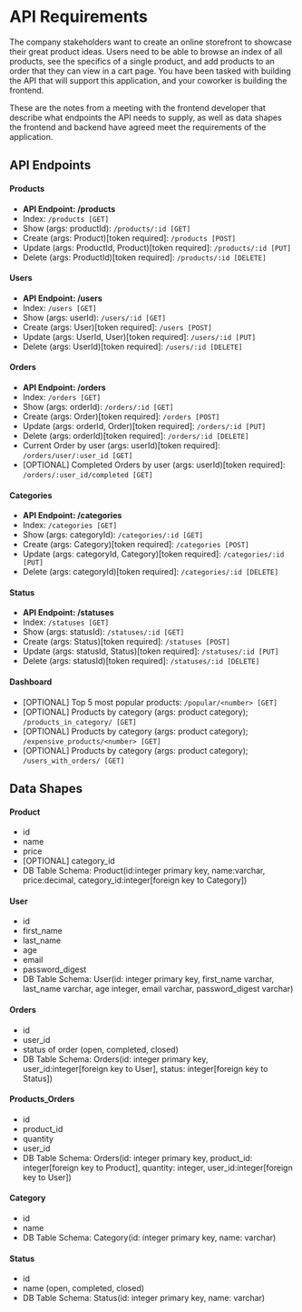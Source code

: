 # API Requirements

The company stakeholders want to create an online storefront to showcase their great product ideas. Users need to be able to browse an index of all products, see the specifics of a single product, and add products to an order that they can view in a cart page. You have been tasked with building the API that will support this application, and your coworker is building the frontend.

These are the notes from a meeting with the frontend developer that describe what endpoints the API needs to supply, as well as data shapes the frontend and backend have agreed meet the requirements of the application.

## API Endpoints

#### Products

-   **API Endpoint: /products**
-   Index: `/products [GET]`
-   Show (args: productId): `/products/:id [GET]`
-   Create (args: Product)[token required]: `/products [POST]`
-   Update (args: ProductId, Product)[token required]: `/products/:id [PUT]`
-   Delete (args: ProductId)[token required]: `/products/:id [DELETE]`

#### Users

-   **API Endpoint: /users**
-   Index: `/users [GET]`
-   Show (args: userId): `/users/:id [GET]`
-   Create (args: User)[token required]: `/users [POST]`
-   Update (args: UserId, User)[token required]: `/users/:id [PUT]`
-   Delete (args: UserId)[token required]: `/users/:id [DELETE]`

#### Orders

-   **API Endpoint: /orders**
-   Index: `/orders [GET]`
-   Show (args: orderId): `/orders/:id [GET]`
-   Create (args: Order)[token required]: `/orders [POST]`
-   Update (args: orderId, Order)[token required]: `/orders/:id [PUT]`
-   Delete (args: orderId)[token required]: `/orders/:id [DELETE]`
-   Current Order by user (args: userId)[token required]: `/orders/user/:user_id [GET]`
-   [OPTIONAL] Completed Orders by user (args: userId)[token required]: `/orders/:user_id/completed [GET]`

#### Categories

-   **API Endpoint: /categories**
-   Index: `/categories [GET]`
-   Show (args: categoryId): `/categories/:id [GET]`
-   Create (args: Category)[token required]: `/categories [POST]`
-   Update (args: categoryId, Category)[token required]: `/categories/:id [PUT]`
-   Delete (args: categoryId)[token required]: `/categories/:id [DELETE]`

#### Status

-   **API Endpoint: /statuses**
-   Index: `/statuses [GET]`
-   Show (args: statusId): `/statuses/:id [GET]`
-   Create (args: Status)[token required]: `/statuses [POST]`
-   Update (args: statusId, Status)[token required]: `/statuses/:id [PUT]`
-   Delete (args: statusId)[token required]: `/statuses/:id [DELETE]`

#### Dashboard

-   [OPTIONAL] Top 5 most popular products: `/popular/<number> [GET]`
-   [OPTIONAL] Products by category (args: product category); `/products_in_category/ [GET]`
-   [OPTIONAL] Products by category (args: product category); `/expensive_products/<number> [GET]`
-   [OPTIONAL] Products by category (args: product category); `/users_with_orders/ [GET]`



## Data Shapes

#### Product

-   id
-   name
-   price
-   [OPTIONAL] category_id
-   DB Table Schema: Product(id:integer primary key, name:varchar, price:decimal, category_id:integer[foreign key to Category])

#### User

-   id
-   first_name
-   last_name
-   age
-   email
-   password_digest
-   DB Table Schema: User(id: integer primary key, first_name varchar, last_name varchar, age integer, email varchar, password_digest varchar)

#### Orders

-   id
-   user_id
-   status of order (open, completed, closed)
-   DB Table Schema: Orders(id: integer primary key, user_id:integer[foreign key to User], status: integer[foreign key to Status])

#### Products_Orders

-   id
-   product_id
-   quantity
-   user_id
-   DB Table Schema: Orders(id: integer primary key, product_id: integer[foreign key to Product], quantity: integer, user_id:integer[foreign key to User])

#### Category

-   id
-   name
-   DB Table Schema: Category(id: integer primary key, name: varchar)

#### Status

-   id
-   name (open, completed, closed)
-   DB Table Schema: Status(id: integer primary key, name: varchar)
